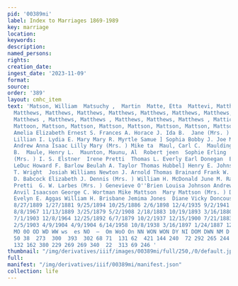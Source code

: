 ```yaml
---
pid: '00389mi'
label: Index to Marriages 1869-1989
key: marriage
location: 
keywords: 
description: 
named_persons: 
rights: 
creation_date: 
ingest_date: '2023-11-09'
format: 
source: 
order: '389'
layout: cmhc_item
text: 'Matson, William  Matsuchy ,  Martin  Matte, Etta  Mattevi, Matthews, Matthews,
  Matthews, Matthews, Matthews, Matthews, Matthews, Matthews, Matthews, Matthews ,
  Matthews , Matthews, Matthews , Matthews, Matthews, Matthews , Mattick, Mattivi,
  Mattoon, Mattson, Mattson, Mattson, Mattson, Mattson, Mattson, Mattson, Maul, Ani  Joseph
  Amelia Elizabeth Ernest S. Frances A. Horace J. Ida B.  Jane (Mrs. )  John J. Leonora
  Lillian I. Lydia E. Mary Mary R. Myrtle Samue ] Sophia Bobby J. Joe M. D. A. B.
  Andrew Anna Isaac Lilly Mary (Mrs. ) Mike ta  Maul, Carl C.  Maulding, Florence
  B.  Maule, Henry L.  Maunton, Maunu, Al  Robert jeen  Sophie Erling  Adila Bero
  (Mrs. ) I. S. Elstner  Irene Pretti  Thomas L. Everly Earl Donegan  Effie Maxine
  LeDuc Howard F. Barlow Beulah A. Taylor Thomas Hubbel] Henry E. Johnson Annie Burke  G.
  T. Wright  Josiah Williams Newton J. Arnold Thomas Brainard Frank W. Ogden George
  D. Babcock Elizabeth J. Dennis (Mrs. ) William H. McDonald June M. Rawlins Irene
  Pretti  G. W. Larbes (Mrs. ) Genevieve O''Brien Louisa Johnson Andrew John Johnston
  Anvil Isaacson George C. Wortman Mike Mattson  Mary Mattson (Mrs. ) Donald Ray Stang]
  Evelyn E. Aggas William H. Brisbane Jemima Jones  Diane Vicky Doncouse Frolick Kaiser  379  9/28/1912
  8/27/1889 1/27/1881 9/25/1894 10/25/1886 2/6/1898 12/4/1935 9/2/1941 2/20/1880 4/23/1898
  8/8/1967 11/13/1889 3/25/1879 5/2/1908 2/18/1883 10/19/1893 3/16/1880 8/5/1935 1/14/1904
  7/1/1903 12/8/1964 12/25/1892 6/7/1879 10/2/1937 12/15/1900 7/21/1883 5/26/1888
  2/5/1903 4/9/1904 4/9/1904 6/14/1958 10/8/1938 3/16/1897 1/24/1887 12/20/1971 10/11/1932  N
  MO 0O OD WD WW ws  es NO  —  Om WoO On NN WON WON DY NI DOM DWN NM D  = oO  518
  50 38  273  300  393  302 68 71  131 62  421 144 240  72 292 265 244 163 232  360
  132 162 380 229 269 269 340  22  313 69 246 '
thumbnail: "/img/derivatives/iiif/images/00389mi/full/250,/0/default.jpg"
full: 
manifest: "/img/derivatives/iiif/00389mi/manifest.json"
collection: life
---
```

